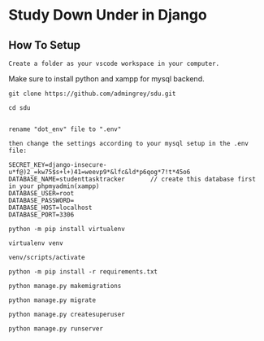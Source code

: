 # Study Down Under in Django


## How To Setup
```
Create a folder as your vscode workspace in your computer.
```
Make sure to install python and xampp for mysql backend.
```
git clone https://github.com/admingrey/sdu.git
```
```
cd sdu
```
```
```
```
rename "dot_env" file to ".env"
```
```
then change the settings according to your mysql setup in the .env file:

SECRET_KEY=django-insecure-u*f@)2_=kw75$s+l+)41=weevp9*&lfc&ld*p6qog*7!t*45o6
DATABASE_NAME=studenttasktracker       // create this database first in your phpmyadmin(xampp)
DATABASE_USER=root                   
DATABASE_PASSWORD=
DATABASE_HOST=localhost
DATABASE_PORT=3306

```
```
python -m pip install virtualenv
```
```
virtualenv venv
```
```
venv/scripts/activate
```
```
python -m pip install -r requirements.txt
```
```
python manage.py makemigrations
```
```
python manage.py migrate
```
```
python manage.py createsuperuser
```
```
python manage.py runserver
```
